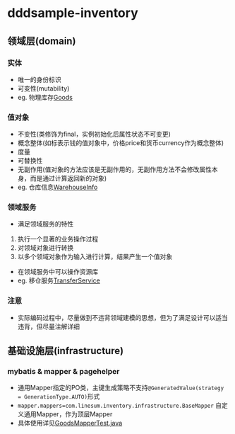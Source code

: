 # dddsample-inventory

## 领域层(domain)

### 实体
- 唯一的身份标识
- 可变性(mutability)
- eg. 物理库存[Goods](src/main/java/com/linesum/inventory/domain/model/store/Goods.java)

### 值对象
- 不变性(类修饰为final，实例初始化后属性状态不可变更)
- 概念整体(如标表示钱的值对象中，价格price和货币currency作为概念整体)
- 度量
- 可替换性
- 无副作用(值对象的方法应该是无副作用的，无副作用方法不会修改属性本身，而是通过计算返回新的对象)
- eg. 仓库信息[WarehouseInfo](src/main/java/com/linesum/inventory/domain/model/store/WarehouseInfo.java)

### 领域服务
- 满足领域服务的特性
1. 执行一个显著的业务操作过程
2. 对领域对象进行转换
3. 以多个领域对象作为输入进行计算，结果产生一个值对象
- 在领域服务中可以操作资源库
- eg. 移仓服务[TransferService](src/main/java/com/linesum/inventory/domain/service/TransferService.java)

### 注意
- 实际编码过程中，尽量做到不违背领域建模的思想，但为了满足设计可以适当违背，但尽量注解详细

## 基础设施层(infrastructure)

### mybatis & mapper & pagehelper
- 通用Mapper指定的PO类，主键生成策略不支持`@GeneratedValue(strategy = GenerationType.AUTO)`形式
- `mapper.mappers=com.linesum.inventory.infrastructure.BaseMapper` 自定义通用Mapper，作为顶层Mapper
- 具体使用详见[GoodsMapperTest.java](src/test/java/com/linesum/inventory/infrastructure/persistence/mapper/GoodsMapperTest.java)
